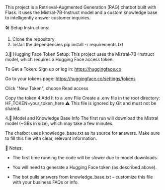 This project is a Retrieval-Augmented Generation (RAG) chatbot built with Flask. It uses the Mistral-7B-Instruct model and a custom knowledge base to intelligently answer customer inquiries.

🛠️ Setup Instructions:

1. Clone the repository
2. Install the dependencies
pip install -r requirements.txt

3.🔐 Hugging Face Token Setup:
This project uses the Mistral-7B-Instruct model, which requires a Hugging Face access token.

To Get a Token:
Sign up or log in: https://huggingface.co

Go to your tokens page: https://huggingface.co/settings/tokens

Click "New Token", choose Read access

Copy the token
4.Add It to a .env File
Create a .env file in the root directory:
HF_TOKEN=your_token_here
⚠️ This file is ignored by Git and must not be shared.

4.🧠 Model and Knowledge Base Info
The first run will download the Mistral model (~GBs in size), which may take a few minutes.

The chatbot uses knowledge_base.txt as its source for answers. Make sure to fill this file with clear, relevant information.

📝 Notes:

- The first time running the code will be slower due to model downloads.

- You will need to generate a Hugging Face token (as described above).

- The bot pulls answers from knowledge_base.txt – customize this file with your business FAQs or info.

